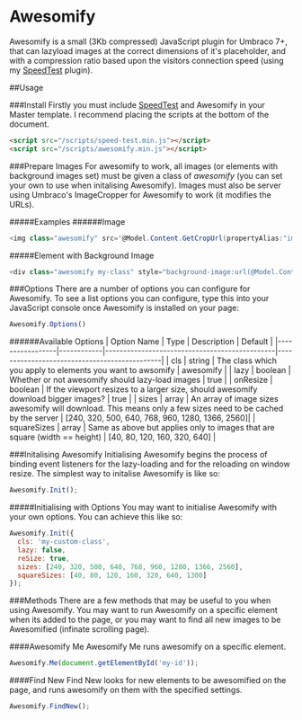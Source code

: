 Awesomify
=============

Awesomify is a small (3Kb compressed) JavaScript plugin for Umbraco 7+, that can lazyload images at the correct dimensions of it's placeholder, and with a compression ratio based upon the visitors connection speed (using my [SpeedTest](https://github.com/bameyrick/JS-Speed-Test) plugin).

##Usage

###Install
Firstly you must include [SpeedTest](https://github.com/bameyrick/JS-Speed-Test) and Awesomify in your Master template. I recommend placing the scripts at the bottom of the document.

```html
<script src="/scripts/speed-test.min.js"></script>
<script src="/scripts/awesomify.min.js"></script>
```

###Prepare Images
For awesomify to work, all images (or elements with background images set) must be given a class of *awesomify* (you can set your own to use when initalising Awesomify). Images must also be server using Umbraco's ImageCropper for Awesomify to work (it modifies the URLs).

#####Examples
######Image
```cs
<img class="awesomify" src='@Model.Content.GetCropUrl(propertyAlias:"image", width:240, quality:10)&blur=60,sigma-1.5,threshold-1' />
```
#####Element with Background Image
```cs
<div class="awesomify my-class" style="background-image:url(@Model.Content.GetCropUrl(propertyAlias:"image", width:240, quality:10)&blur=60,sigma-1.5,threshold-1"></div>
```

###Options
There are a number of options you can configure for Awesomify. To see a list options you can configure, type this into your JavaScript console once Awesomify is installed on your page:

```javascript
Awesomify.Options()
```

######Available Options
| Option Name     | Type       | Description                                   | Default                                      |
|-----------------|------------|-----------------------------------------------|----------------------------------------------|
| cls             | string     | The class which you apply to elements you want to awsomify | awesomify                       |
| lazy            | boolean    | Whether or not awesomify should lazy-load images | true                                      |
| onResize        | boolean    | If the viewport resizes to a larger size, should awesomify download bigger images? | true    |
| sizes           | array      | An array of image sizes awesomify will download. This means only a few sizes need to be cached by the server | [240, 320, 500, 640, 768, 960, 1280, 1366, 2560]|
| squareSizes     | array      | Same as above but applies only to images that are square (width == height) | [40, 80, 120, 160, 320, 640] |


###Initalising Awesomify
Initialising Awesomify begins the process of binding event listeners for the lazy-loading and for the reloading on window resize. The simplest way to initalise Awesomify is like so:
```javascript
Awesomify.Init();
```

#####Initialising with Options
You may want to initialise Awesomify with your own options. You can achieve this like so:

```javascript
Awesomify.Init({
  cls: 'my-custom-class',
  lazy: false,
  reSize: true,
  sizes: [240, 320, 500, 640, 768, 960, 1280, 1366, 2560],
  squareSizes: [40, 80, 120, 160, 320, 640, 1300]
});
```

###Methods
There are a few methods that may be useful to you when using Awesomify. You may want to run Awesomify on a specific element when its added to the page, or you may want to find all new images to be Awesomified (infinate scrolling page).

####Awesomify Me
Awesomify Me runs awesomify on a specific element.
```javascript
Awesomify.Me(document.getElementById('my-id'));
```

####Find New
Find New looks for new elements to be awesomified on the page, and runs awesomify on them with the specified settings.
```javascript
Awesomify.FindNew();
```
